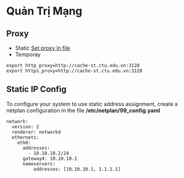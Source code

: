 # Quản Trị Mạng

## Proxy
- Static
[Set proxy in file](https://www.serverlab.ca/tutorials/linux/administration-linux/how-to-set-the-proxy-for-apt-for-ubuntu-18-04/)
- Temporay
```
export http_proxy=http://cache-st.ctu.edu.vn:3128
export https_proxy=http://cache-st.ctu.edu.vn:3128

```
## Static IP Config
To configure your system to use static address assignment, create a netplan configuration in the file **/etc/netplan/99_config.yaml**
```
network:
  version: 2
  renderer: networkd
  ethernets:
    eth0:
      addresses:
        - 10.10.10.2/24
      gateway4: 10.10.10.1
      nameservers:
          addresses: [10.10.10.1, 1.1.1.1]
```
